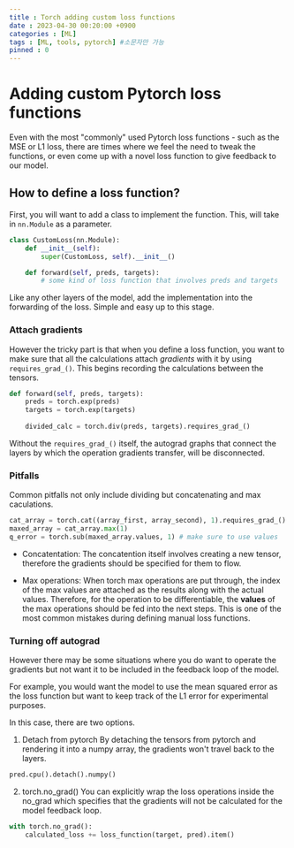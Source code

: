 ```yaml
---
title : Torch adding custom loss functions
date : 2023-04-30 00:20:00 +0900
categories : [ML]
tags : [ML, tools, pytorch] #소문자만 가능
pinned : 0
---
```


# Adding custom Pytorch loss functions
Even with the most "commonly" used Pytorch loss functions - such as the MSE or L1 loss, there are times where we feel the need to tweak the functions, or even come up with a novel loss function to give feedback to our model.

## How to define a loss function?
First, you will want to add a class to implement the function. This, will take in `nn.Module` as a parameter.

```python
class CustomLoss(nn.Module):
    def __init__(self):
        super(CustomLoss, self).__init__()

    def forward(self, preds, targets):
        # some kind of loss function that involves preds and targets
```

Like any other layers of the model, add the implementation into the forwarding of the loss. Simple and easy up to this stage.

### Attach gradients
However the tricky part is that when you define a loss function, you want to make sure that all the calculations attach <i>gradients</i> with it by using `requires_grad_()`. This begins recording the calculations between the tensors.

```python
def forward(self, preds, targets):
    preds = torch.exp(preds)
    targets = torch.exp(targets)
        
    divided_calc = torch.div(preds, targets).requires_grad_()
```

Without the `requires_grad_()` itself, the autograd graphs that connect the layers by which the operation gradients transfer, will be disconnected. 

### Pitfalls
Common pitfalls not only include dividing but concatenating and max caculations.

```python
cat_array = torch.cat((array_first, array_second), 1).requires_grad_()
maxed_array = cat_array.max(1)
q_error = torch.sub(maxed_array.values, 1) # make sure to use values

```

- Concatentation: The concatention itself involves creating a new tensor, therefore the gradients should be specified for them to flow.

- Max operations: When torch max operations are put through, the index of the max values are attached as the results along with the actual values. Therefore, for the operation to be differentiable, the <b>values</b> of the max operations should be fed into the next steps. This is one of the most common mistakes during defining manual loss functions.

### Turning off autograd
However there may be some situations where you do want to operate the gradients but not want it to be included in the feedback loop of the model.

For example, you would want the model to use the mean squared error as the loss function but want to keep track of the L1 error for experimental purposes.

In this case, there are two options.

1. Detach from pytorch
By detaching the tensors from pytorch and rendering it into a numpy array, the gradients won't travel back to the layers.
```python
pred.cpu().detach().numpy()
```

2. torch.no_grad()
You can explicitly wrap the loss operations inside the no_grad which specifies that the gradients will not be calculated for the model feedback loop.

```python
with torch.no_grad():
    calculated_loss += loss_function(target, pred).item()
```